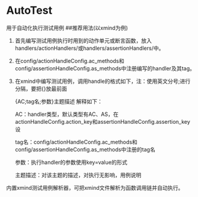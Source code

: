 # AutoTest
 用于自动化执行测试用例
##推荐用法(以xmind为例)
1. 首先编写测试用例执行时用到的动作单元或断言函数，放入handlers/actionHandlers/或handlers/assertionHandlers/中。
2. 在config/actionHandleConfig.ac_methods和config/assertionHandleConfig.as_methods中注册编写的handler及其tag。
3. 在xmind中编写测试用例，调用handle的格式如下，注：使用英文分号;进行分隔，要把{}放最前面

   {AC;tag名;参数}主题描述 解释如下：
   
   AC：handler类型，默认类型有AC、AS，在actionHandleConfig.action_key和assertionHandleConfig.assertion_key设
   
   tag名：config/actionHandleConfig.ac_methods和config/assertionHandleConfig.as_methods中注册的tag名
   
   参数：执行handler的参数使用key=value的形式
   
   主题描述：对该主题的描述，对执行无影响，用例说明
 
 内置xmind测试用例解析器，可把xmind文件解析为函数调用链并自动执行。
